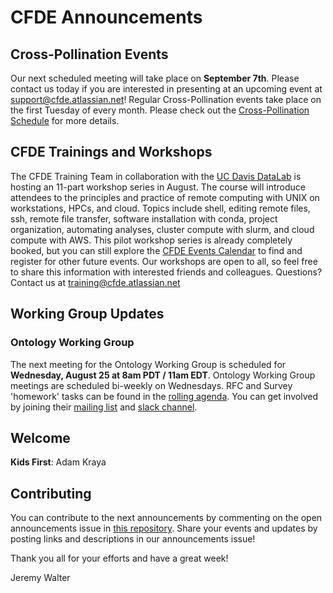 # CFDE Announcements

## Cross-Pollination Events
Our next scheduled meeting will take place on **September 7th**.  Please contact us today if you are interested in presenting at an upcoming event at support@cfde.atlassian.net! Regular Cross-Pollination events take place on the first Tuesday of every month. Please check out the  [Cross-Pollination Schedule](https://docs.google.com/spreadsheets/d/1hQAeOLkivUZZnwZ_KxfGw3neezMaWbrPk9nnFiKfQGA/edit?usp=sharing) for more details.

## CFDE Trainings and Workshops
The CFDE Training Team in collaboration with the [UC Davis DataLab](https://datalab.ucdavis.edu/eventscalendar/introduction-to-remote-computing-11-part-series-workshop-1-intro-to-shell/) is hosting an 11-part workshop series in August. The course will introduce attendees to the principles and practice of remote computing with UNIX on workstations, HPCs, and cloud. Topics include shell, editing remote files, ssh, remote file transfer, software installation with conda, project organization, automating analyses, cluster compute with slurm, and cloud compute with AWS. This pilot workshop series is already completely booked, but you can still explore the [CFDE Events Calendar](https://www.nih-cfde.org/events/?pk_campaign=anc) to find and register for other future events. Our workshops are open to all, so feel free to share this information with interested friends and colleagues. Questions? Contact us at training@cfde.atlassian.net

## Working Group Updates

### Ontology Working Group
The next meeting for the Ontology Working Group is scheduled for **Wednesday, August 25 at 8am PDT / 11am EDT**. Ontology Working Group meetings are scheduled bi-weekly on Wednesdays. RFC and Survey 'homework' tasks can be found in the [rolling agenda](https://docs.google.com/document/d/1VoHHBeWfol6XNJa3kzOnOFuTaIrcLYbqKYQcOnj1oh4/edit#heading=h.3ia46913z0oa). You can get involved by joining their [mailing list](https://cfdepublic.groups.io/g/OntologyWorkingGroup) and [slack channel](https://cfdeworkspace.slack.com/archives/C01GP14DLJX.).  

## Welcome
**Kids First**: Adam Kraya

## Contributing
You can contribute to the next announcements by commenting on the open announcements issue in [this repository](https://github.com/nih-cfde/announcements/issues). Share your events and updates by posting links and descriptions in our announcements issue!

Thank you all for your efforts and have a great week!

Jeremy Walter
